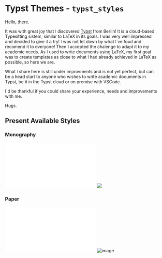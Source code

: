 # Typst Themes - `typst_styles`

Hello, there. 

It was with great joy that I discovered [Typst](https://typst.app/) from Berlin! It is a cloud-based Typesitting sistem, similar to LaTeX in its goals. I was very well impressed and decided to give it a try! I was not let down by what I´ve foud and recomend it to everyone! Then I accepted the chalenge to adapt it to my academic needs. As I used to write documents using LaTeX, my first goal was to create templates as close to what I had already achieved in LaTeX as possible, so here we are.

What I share here is still under improvments and is not yet perfect, but can be a head start to anyone who wishes to write academic documents in Typst, be it in the Typst cloud or on premise with VSCode.

I´d be thankful if you could share your experience, needs and improvements with me.

Hugs.

## Present Available Styles

### Monography
![](examples/monography/main.pdf)
![](https://github.com/cunhapaulo/typst_styles/assets/28146759/de54ae07-cd33-4761-9eaa-658d6ec27a36)

### Paper
![](examples/paper/main.pdf)
![image](https://github.com/cunhapaulo/typst_styles/assets/28146759/b08e3311-0bb4-4fb4-ad5d-65e7c75fb927)


